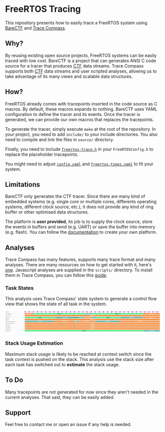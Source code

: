 # FreeRTOS Tracing

This repository presents how to easily trace a FreeRTOS system using
[BareCTF](https://barectf.org/) and
[Trace Compass](https://www.eclipse.org/tracecompass/).

## Why?

By reusing existing open source projects, FreeRTOS systems can be
easily traced with low cost. BareCTF is a project that can generates
ANSI C code source for a tracer that produces [CTF](https://diamon.org/ctf/)
data streams. Trace Compass supports both [CTF](https://diamon.org/ctf/)
data streams and user scripted analyses, allowing us to take advantage
of its many views and scalable data structures.

## How?

FreeRTOS already comes with tracepoints inserted in the code source as
C macros. By default, these macros expands to nothing. BareCTF uses YAML
configuration to define the tracer and its events. Once the tracer is
generated, we can provide our own macros that replaces the tracepoints.

To generate the tracer, simply execute `make` at the root of the repository.
In your project, you need to add `include/` to your include directories. You
also need to compile and link the files in `source/` directory.

Finally, you need to include [`freertos-trace.h`](include/freertos-trace.h)
in your `FreeRTOSConfig.h` to replace the placeholder tracepoints.

You might need to adjust [`config.yaml`](config/config.yaml) and
[`freertos-types.yaml`](config/freertos-types.yaml) to fit your system.

## Limitations

BareCTF only generates the CTF tracer. Since there are many kind of embedded
systems (e.g. single core or multiple cores, differents operating systems,
different clock source, etc.), it does not provide any kind of ring buffer
or other optimised data structures.

The platform is **user provided**, its job is to supply the clock source,
store the events in buffers and send (e.g. UART) or save the buffer into
memory (e.g. flash). You can follow the [documentation](https://barectf.org/docs/barectf/3.0/platform/index.html)
to create your own platform.

## Analyses

Trace Compass has many features, supports many trace format and many analyses.
There are many resources on how to get started with it, here's [one](https://github.com/tuxology/tracevizlab).
Javascript analyses are supplied in the `scripts/` directory. To install them
in Trace Compass, you can follow this [guide](https://archive.eclipse.org/tracecompass.incubator/doc/org.eclipse.tracecompass.incubator.scripting.doc.user/User-Guide.html).

### Task States

This analysis uses Trace Compass' state system to generate a control flow view
that shows the state of all task in the system.

![task-states](image/task-states.png)

### Stack Usage Estimation

Maximum stack usage is likely to be reached at context switch since the task
context is pushed on the stack. This analysis use the stack size after each
task has switched out to **estimate** the stack usage.

## To Do

Many tracepoints are not generated for now since they aren't needed in the
current analyses. That said, they can be easily added.

## Support

Feel free to contact me or open an issue if any help is needed.